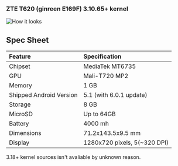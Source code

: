 ### ZTE T620 (ginreen E169F) 3.10.65+ kernel
![How it looks](https://myzte.ru/upload/iblock/4c6/4c6f04131b2b9bc4cdbeead2ad8de433.jpg)

## Spec Sheet

| Feature                 | Specification                     |
| :---------------------- | :-------------------------------- |
| Chipset                 | MediaTek MT6735                   |
| GPU                     | Mali-T720 MP2                     |
| Memory                  | 1 GB                              |
| Shipped Android Version | 5.1 (with 6.0.1 update)           |
| Storage                 | 8 GB                              |
| MicroSD                 | Up to 64GB                        |
| Battery                 | 4000 mh                           |
| Dimensions              | 71.2x143.5x9.5 mm                 |
| Display                 | 1280x720 pixels, 5(~320 DPI)      |

3.18+ kernel sources isn't avaliable by unknown reason.
